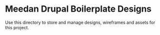 # Meedan Drupal Boilerplate Designs

Use this directory to store and manage designs, wireframes and assets for this project.